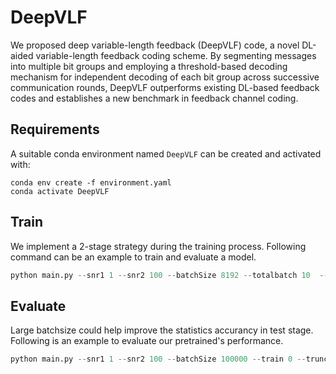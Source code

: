 # DeepVLF
We proposed deep variable-length feedback (DeepVLF) code, a novel DL-aided variable-length feedback coding scheme. By segmenting messages into multiple bit groups and employing a threshold-based decoding mechanism for independent decoding of each bit group across successive communication rounds, DeepVLF outperforms existing DL-based feedback codes and establishes a new benchmark in feedback channel coding.

## Requirements
A suitable conda environment named `DeepVLF` can be created and activated with:
```
conda env create -f environment.yaml
conda activate DeepVLF
```

## Train 
We implement a 2-stage strategy during the training process. Following command can be an example to train and evaluate a model.
```python
python main.py --snr1 1 --snr2 100 --batchSize 8192 --totalbatch 10  --train 1 --core 1 --truncated 10 --restriction 'mid'
```

## Evaluate
Large batchsize could help improve the statistics accurancy in test stage. Following is an example to evaluate our pretrained's performance.
```python
python main.py --snr1 1 --snr2 100 --batchSize 100000 --train 0 --truncated 10 --restriction 'mid' --test_model 'weights/weight_ff_1_fb_100_gamma_1-1e-5'
```
